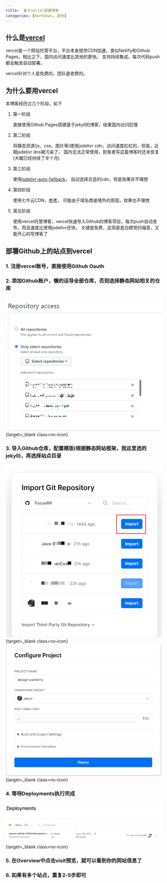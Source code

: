 ```yaml
---
title:  基于vercel搭建博客
categories: [markdown, 其他]
---
```


## 什么是[vercel](https://vercel.com)

vercel是一个网站托管平台，平台本身提供CDN加速，类似Netlify和Github Pages，相比之下，国内访问速度比其他的更快。
支持持续集成，每次代码push都会触发自动部署。

vercel针对个人是免费的，团队是收费的。

## 为什么要用vercel
本博客经历过几个阶段，如下
1. 第一阶段

    直接使用Github Pages搭建基于jekyll的博客，结果国内访问巨慢
2. 第二阶段
    
    将静态资源(js、css、图片等)使用jsdelivr cdn，访问速度杠杠的，但是，近期jsdelivr dns被污染了，
    国内无法正常使用，到笔者写这篇博客时还未恢复(大概已经持续了半个月)
3. 第三阶段
    
    使用[jsdelivr-auto-fallback](https://github.com/PipecraftNet/jsdelivr-auto-fallback)，
    自动选择合适的cdn，但是效果并不理想
4. 第四阶段
    
    使用七牛云CDN，[参考](https://www.wucheng.work/2021/11/28/Hexo-GitHub-CDN/)，
    可能由于域名商是境外的原因，效果也不理想
5. 第五阶段

    使用vercel托管博客，vercel快速导入Github的博客项目，每次push自动发布，而且速度比使用jsdelivr还快，
    关键是免费，这简直是白嫖党的福音，又能开心的写博客了

## 部署Github上的站点到vercel
### 1. 注册vercel账号，直接使用Github Oauth
### 2. 添加Github账户，懒的话导全部仓库，否则选择静态网站相关的仓库
    
[![github][1]][1]{target=_blank class=no-icon}
### 3. 导入Github仓库，配置模版(根据静态网站框架，我这里选的jekyll)，再选择站点目录

[![import][2]][2]{target=_blank class=no-icon}
[![import][3]][3]{target=_blank class=no-icon}
### 4. 等待Deployments执行完成

[![deploy][4]][4]{target=_blank class=no-icon}
### 5. 在Overview中点击visit预览，就可以看到你的网站信息了
### 6. 如果有多个站点，重复2-5步即可

[1]: /assets/2022/05-31/github.png "github"
[2]: /assets/2022/05-31/import.png "import"
[3]: /assets/2022/05-31/configure.png "import configure"
[4]: /assets/2022/05-31/deploy.png "deploy"
